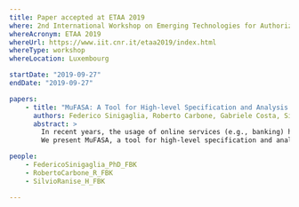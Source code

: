 ```yaml
---
title: Paper accepted at ETAA 2019
where: 2nd International Workshop on Emerging Technologies for Authorization and Authentication
whereAcronym: ETAA 2019
whereUrl: https://www.iit.cnr.it/etaa2019/index.html
whereType: workshop
whereLocation: Luxembourg

startDate: "2019-09-27"
endDate: "2019-09-27"

papers:
    - title: "MuFASA: A Tool for High-level Specification and Analysis of Multi-factor Authentication Protocols"
      authors: Federico Sinigaglia, Roberto Carbone, Gabriele Costa, Silvio Ranise
      abstract: >
        In recent years, the usage of online services (e.g., banking) has considerably increased. To protect the sensitive resources managed by these services against attackers, Multi-Factor Authentication (MFA) has been widely adopted. To date, a variety of MFA protocols have been implemented, leveraging different designs and features and providing a non-homogeneous level of security and user experience. Public and private authorities have defined laws and guidelines to guide the design of more secure and usable MFA protocols, but their influence on existing MFA implementations remains unclear.
        We present MuFASA, a tool for high-level specification and analysis of MFA protocols, which aims at supporting normal users and security experts (in the design phase of an MFA protocol), providing a high level report regarding possible risks associated to the specified MFA protocol, its resistance to a set of attacker models (defined by NIST), its ease-of-use and its compliance with a set of security requirements derived from European laws.

people:
    - FedericoSinigaglia_PhD_FBK
    - RobertoCarbone_R_FBK
    - SilvioRanise_H_FBK

---
```

